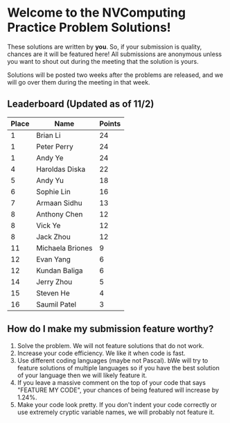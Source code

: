 # Welcome to the NVComputing Practice Problem Solutions!
These solutions are written by **you**. So, if your submission is quality, chances are it will be featured here! All submissions are anonymous unless you want to
shout out during the meeting that the solution is yours.

Solutions will be posted two weeks after the problems are released, and we will go over them during the meeting in that week.

## Leaderboard (Updated as of 11/2)
| Place | Name | Points |
| ----------- | ----------- | ----------- |
| 1 | Brian Li | 24 | 
| 1 | Peter Perry | 24 | 
| 1 | Andy Ye | 24 | 
| 4 | Haroldas Diska | 22 | 
| 5 | Andy Yu | 18 | 
| 6 | Sophie Lin | 16 | 
| 7 | Armaan Sidhu | 13 | 
| 8 | Anthony Chen | 12 | 
| 8 | Vick Ye | 12 | 
| 8 | Jack Zhou | 12 | 
| 11 | Michaela Briones | 9 | 
| 12 | Evan Yang | 6 | 
| 12 | Kundan Baliga | 6 | 
| 14 | Jerry Zhou | 5 | 
| 15 | Steven He | 4 | 
| 16 | Saumil Patel | 3 | 



## How do I make my submission feature worthy?
1. Solve the problem. We will not feature solutions that do not work.
2. Increase your code efficiency. We like it when code is fast.
3. Use different coding languages (maybe not Pascal). bWe will try to feature solutions of multiple languages so if you have the best solution of your language
then we will likely feature it.
4. If you leave a massive comment on the top of your code that says "FEATURE MY CODE", your chances of being featured will increase by 1.24%.
5. Make your code look pretty. If you don't indent your code correctly or use extremely cryptic variable names, we will probably not feature it.
